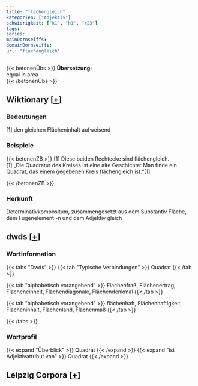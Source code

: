 ```yaml
---
title: "flächengleich"
kategorien: ["Adjektiv"]
schwierigkeit: ["k1", "h1", "r23"]
tags:
series:
mainDornseiffs:
domainDornseiffs:
url: "flächengleich"
---
```


{{< betonenÜbs >}}
**Übersetzung:**  
equal  in area  
{{< /betonenÜbs >}}

## Wiktionary [[+](https://de.wiktionary.org/wiki/flächengleich)]

### Bedeutungen
[1] den gleichen Flächeninhalt aufweisend  

### Beispiele
{{< betonenZB >}}
[1] Diese beiden Rechtecke sind flächengleich.  
[1] „Die Quadratur des Kreises ist eine alte Geschichte: Man finde ein Quadrat, das einem gegebenen Kreis flächengleich ist.“[1]  

{{< /betonenZB >}}
### Herkunft
Determinativkompositum, zusammengesetzt aus dem Substantiv Fläche, dem Fugenelement -n und dem Adjektiv gleich  



## dwds [[+](https://www.dwds.de/wb/flächengleich)]

### Wortinformation
{{< tabs "Dwds" >}}
{{< tab "Typische Verbindungen" >}}
Quadrat
{{< /tab >}}

{{< tab "alphabetisch vorangehend" >}}
Flächenfraß, Flächenertrag, Flächeneinheit, Flächendiagonale, Flächendenkmal
{{< /tab >}}

{{< tab "alphabetisch vorangehend" >}}
flächenhaft, Flächenhaftigkeit, Flächeninhalt, Flächenland, Flächenmaß
{{< /tab >}}

{{< /tabs >}}

### Wortprofil
{{< expand "Überblick" >}} Quadrat {{< /expand >}}
{{< expand "ist Adjektivattribut von" >}} Quadrat {{< /expand >}}

## Leipzig Corpora [[+](https://corpora.uni-leipzig.de/en/res?word=flächengleich&corpusId=deu_newscrawl-public_2018)]

